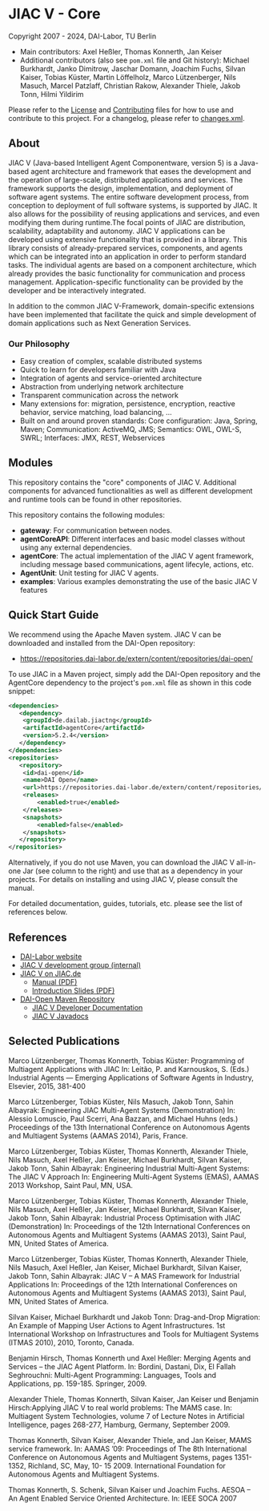 # JIAC V - Core

Copyright 2007 - 2024, DAI-Labor, TU Berlin

* Main contributors: Axel Heßler, Thomas Konnerth, Jan Keiser
* Additional contributors (also see `pom.xml` file and Git history): Michael Burkhardt, Janko Dimitrow, Jaschar Domann, Joachim Fuchs, Silvan Kaiser, Tobias Küster, Martin Löffelholz, Marco Lützenberger, Nils Masuch, Marcel Patzlaff, Christian Rakow, Alexander Thiele, Jakob Tonn, Hilmi Yildirim

Please refer to the [License](LICENSE.txt) and [Contributing](CONTRIBUTING.md) files for how to use and contribute to this project. For a changelog, please refer to [changes.xml](src/changes/changes.xml).

## About

JIAC V (Java-based Intelligent Agent Componentware, version 5) is a Java-based agent architecture and framework that eases the development and the operation of large-scale, distributed applications and services. The framework supports the design, implementation, and deployment of software agent systems. The entire software development process, from conception to deployment of full software systems, is supported by JIAC. It also allows for the possibility of reusing applications and services, and even modifying them during runtime.The focal points of JIAC are distribution, scalability, adaptability and autonomy. JIAC V applications can be developed using extensive functionality that is provided in a library. This library consists of already-prepared services, components, and agents which can be integrated into an application in order to perform standard tasks. The individual agents are based on a component architecture, which already provides the basic functionality for communication and process management. Application-specific functionality can be provided by the developer and be interactively integrated.

In addition to the common JIAC V-Framework, domain-specific extensions have been implemented that facilitate the quick and simple development of domain applications such as Next Generation Services.

### Our Philosophy

* Easy creation of complex, scalable distributed systems
* Quick to learn for developers familiar with Java
* Integration of agents and service-oriented architecture
* Abstraction from underlying network architecture
* Transparent communication across the network
* Many extensions for: migration, persistence, encryption, reactive behavior, service matching, load balancing, …
* Built on and around proven standards: Core configuration: Java, Spring, Maven; Communication: ActiveMQ, JMS; Semantics: OWL, OWL-S, SWRL; Interfaces: JMX, REST, Webservices


## Modules

This repository contains the "core" components of JIAC V. Additional components for advanced functionalities as well as different development and runtime tools can be found in other repositories.

This repository contains the following modules:

* **gateway**: For communication between nodes.
* **agentCoreAPI**: Different interfaces and basic model classes without using any external dependencies.
* **agentCore**: The actual implementation of the JIAC V agent framework, including message based communications, agent lifecyle, actions, etc.
* **AgentUnit**: Unit testing for JIAC V agents.
* **examples**: Various examples demonstrating the use of the basic JIAC V features


## Quick Start Guide

We recommend using the Apache Maven system. JIAC V can be downloaded and installed from the DAI-Open repository:

* https://repositories.dai-labor.de/extern/content/repositories/dai-open/

To use JIAC in a Maven project, simply add the DAI-Open repository and the AgentCore dependency to the project's `pom.xml` file as shown in this code snippet:

```xml
<dependencies>
   <dependency>
	<groupId>de.dailab.jiactng</groupId>
	<artifactId>agentCore</artifactId>
	<version>5.2.4</version>
   </dependency>
</dependencies>
<repositories>
   <repository>
	<id>dai-open</id>
	<name>DAI Open</name>
	<url>https://repositories.dai-labor.de/extern/content/repositories/dai-open</url>
	<releases>
		<enabled>true</enabled>
	</releases>
	<snapshots>
		<enabled>false</enabled>
	</snapshots>
   </repository>
</repositories>
```

Alternatively, if you do not use Maven, you can download the JIAC V all-in-one Jar (see column to the right) and use that as a dependency in your projects. For details on installing and using JIAC V, please consult the manual.

For detailed documentation, guides, tutorials, etc. please see the list of references below.


## References

* [DAI-Labor website](https://dai-labor.de/)
* [JIAC V development group (internal)](https://gitlab.dai-labor.de/jiacv)
* [JIAC V on JIAC.de](https://www.jiac.de/agent-frameworks/jiac-v/)
  * [Manual (PDF)](https://jiac.de/Downloads/jiac/jiac_manual.pdf)
  * [Introduction Slides (PDF)](https://jiac.de/Downloads/jiac/JIAC-Intro.pdf)
* [DAI-Open Maven Repository](https://repositories.dai-labor.de/extern/content/repositories/dai-open/)
  * [JIAC V Developer Documentation](https://repositories.dai-labor.de/jiactng/5.2.4/)
  * [JIAC V Javadocs](https://repositories.dai-labor.de/jiactng/5.2.4/apidocs/index.html)


## Selected Publications

Marco Lützenberger, Thomas Konnerth, Tobias Küster: Programming of Multiagent Applications with JIAC In: Leitão, P. and Karnouskos, S. (Eds.) Industrial Agents — Emerging Applications of Software Agents in Industry, Elsevier, 2015, 381-400

Marco Lützenberger, Tobias Küster, Nils Masuch, Jakob Tonn, Sahin Albayrak:
Engineering JIAC Multi-Agent Systems (Demonstration) In: Alessio Lomuscio, Paul Scerri, Ana Bazzan, and Michael Huhns (eds.) Proceedings of the 13th International Conference on Autonomous Agents and Multiagent Systems (AAMAS 2014), Paris, France.

Marco Lützenberger, Tobias Küster, Thomas Konnerth, Alexander Thiele, Nils Masuch, Axel Heßler, Jan Keiser, Michael Burkhardt, Silvan Kaiser, Jakob Tonn, Sahin Albayrak: Engineering Industrial Multi-Agent Systems: The JIAC V Approach In: Engineering Multi-Agent Systems (EMAS), AAMAS 2013
Workshop, Saint Paul, MN, USA.

Marco Lützenberger, Tobias Küster, Thomas Konnerth, Alexander Thiele, Nils Masuch, Axel Heßler, Jan Keiser, Michael Burkhardt, Silvan Kaiser, Jakob Tonn, Sahin Albayrak: Industrial Process Optimisation with JIAC (Demonstration) In: Proceedings of the 12th International Conferences on Autonomous Agents and Multiagent Systems (AAMAS 2013), Saint Paul, MN, United States of America.

Marco Lützenberger, Tobias Küster, Thomas Konnerth, Alexander Thiele, Nils Masuch, Axel Heßler, Jan Keiser, Michael Burkhardt, Silvan Kaiser, Jakob Tonn, Sahin Albayrak: JIAC V – A MAS Framework for Industrial Applications In: Proceedings of the 12th International Conferences on Autonomous Agents and Multiagent Systems (AAMAS 2013), Saint Paul, MN, United States of America.

Silvan Kaiser, Michael Burkhardt und Jakob Tonn: Drag-and-Drop Migration: An Example of Mapping User Actions to Agent Infrastructures. 1st International Workshop on Infrastructures and Tools for Multiagent Systems (ITMAS 2010), 2010, Toronto, Canada.

Benjamin Hirsch, Thomas Konnerth und Axel Heßler: Merging Agents and Services – the JIAC Agent Platform. In: Bordini, Dastani, Dix, El Fallah Seghrouchni: Multi-Agent Programming: Languages, Tools and Applications, pp. 159-185. Springer, 2009.

Alexander Thiele, Thomas Konnerth, Silvan Kaiser, Jan Keiser und Benjamin Hirsch:Applying JIAC V to real world problems: The MAMS case. In: Multiagent System Technologies, volume 7 of Lecture Notes in Artificial Intelligence, pages 268-277, Hamburg, Germany, September 2009.

Thomas Konnerth, Silvan Kaiser, Alexander Thiele, and Jan Keiser, MAMS service framework. In: AAMAS ’09: Proceedings of The 8th International Conference on Autonomous Agents and Multiagent Systems, pages 1351-1352, Richland, SC, May, 10- 15 2009. International Foundation for Autonomous Agents and Multiagent Systems.

Thomas Konnerth, S. Schenk, Silvan Kaiser und Joachim Fuchs. AESOA – An Agent Enabled Service Oriented Architecture. In: IEEE SOCA 2007
